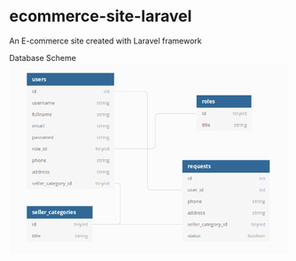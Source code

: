 # ecommerce-site-laravel
An E-commerce site created with Laravel framework

Database Scheme
![Alt text](database/db_schema.png?raw=true "Database Schema")